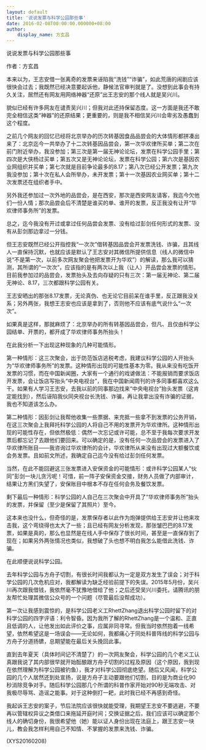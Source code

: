 ```yaml
---
layout: default
title: '说说发票与科学公园那些事'
date: 2016-02-08T00:00:00.000000+08:00
author:
    display_name: 方玄昌
---
```


说说发票与科学公园那些事

作者：方玄昌

本来以为，王志安借一张离奇的发票来诬陷我“洗钱”“诈骗”，如此荒唐的闹剧应该很快会过去；我既然已经决意要起诉他，静候法官审判就是了。没想到此事会有持久关注，居然还有网友用网络神器“还原”出王志安的那个线人就是吴兴川。

貌似已经有许多网友在谴责吴兴川；但我对此还持保留态度。这一方面是我还不敢完全相信这类“神器”的还原结果；更重要的，则是我不相信吴兴川会卑劣及愚蠢到这个程度。

之前几个网友的回忆已经将北京举办的历次转基因食品品尝会的大体情形都拼凑出来了：北京迄今一共举办了十二次转基因品尝会，第一次华欢律所买单；第二次在前门附近举办，我没参加；第三次是第一届无神论论坛，发票在科学公园手里；第四次是大侠杨过买单；第五次又是无神论论坛，发票在科学公园；第六次是基因农业网组织并买单；第七次就是目前争论最多的8.17；第八次已经公开发票；第九次我没参加；第十次在私人会所举办，未开发票；第十一次基因农业网买单；第十二次发票还在组织者手中。

另外我还参加过一次外地的品尝会，是在西安，那次是西安网友请客，我迄今欠他们一份人情；那次品尝会后不清楚是谁买的单、谁开的发票，反正我没有让开“华欢律师事务所”的发票。

总之，迄今我没有开过或拿过任何品尝会发票、没有给过彭剑任何形式的发票、没有从彭剑那边拿过一分钱。

但王志安既然已经公开指控我“一次次”借转基因品尝会开发票洗钱、诈骗，且其线人一直保持沉默，也就应该是默认了王志安对其微信所提供信息（线人的微信中说“不是第一次，以前多次网友聚会他把发票开为华欢”）的解读，那么我可以猜测，其所谓的“一次次”，应该指的是有两次以上我（让人）开品尝会发票的情形。目前我参加过的品尝会，发票抬头及去向存疑的只有三次：第一届无神论、第二届无神论、8.17，三次都跟科学公园有关。

王志安晒出的那张8.17发票，无论真伪、也无论它目前呆在谁手里，反正跟我没关系；另外两张，我想王志安也应该是拿到了，否则他不应该有底气说什么“一次次”。

如果真是这样，那就麻烦了：北京举办的所有转基因品尝会，但凡、且仅由科学公园结单、开票的，都开成了华欢律师事务所抬头！

在此我分析一下出现这种现象的几种可能情形。

第一种情形：这三次聚会，出于防范饭店逃税考虑，我建议科学公园的人开抬头为“华欢律师事务所”的发票。这种情形出现的可能性基本为零。我从来没有吃饭开发票的习惯，而在中国新闻圈，大家有一个通行的戏谑做法：不能报销而要求饭店开发票，会让饭店写抬头“中央电视台”，我在中国新闻周刊的许多同事都喜欢这么干。如果有人学习王志安，去我以前的同事那边找来“中央电视台”抬头发票（这肯定能找到），然后诬陷我伙同央视台长洗钱、诈骗，再让我拿出没有诈骗的证据，我也不知道该怎么办。

第二种情形：因彭剑让我帮他收集一些票据、来充抵一些拿不到发票的公务开销，在这三次聚会上我拜托科学公园的人将自己不用的发票开为华欢律所。这种情形出现的可能性存在，但依然极低：偶然一次忘记或许可能，总不至于我每次要求开发票后都忘记了去跟他们要回来。可以确定的是，没有任何一次品尝会的发票进入了华欢律所账目——我咨询过华欢律所的会计，华欢律所从来没有出现过大额餐饮或会务发票。且如前文所述，我确定自己迄今没有给过彭剑任何发票。

当然，在此不能回避这三张发票进入安保资金的可能情形：或许科学公园某人“伙同”彭剑一块儿贪污呢！可惜，前一阵子安保资金交接，财务人员做了内部审计，结果让方黑们失望了，安保账目中根本不存在任何会务及餐饮发票。

剩下最后一种情形：科学公园的人自己在三次聚会中开具了“华欢律师事务所”抬头的发票，并保留（至少是保留了其照片）至今。

这本来也没什么，但奇怪的是，发票保存者以此作为炮弹提供给王志安并让他来攻击我，这个弯绕得也太大了一些；且已经有网友分析发现，那张皱巴巴的8.17发票，如果是真的，那么也显然是在线人手中保存了很长时间，甚至是一直保存到了现在；如果另外两张情况也类似，我想破了头也想不明白我怎么能借此洗钱、诈骗。

在此顺便说说科学公园。

去年科学公园与方舟子切割，有很长时间我都认为一定是双方发生了误会；对于科学公园的几次危机应对，我都解读为缺乏经验前提下的失误。2015年5月份，吴兴川再次跟我借钱，我依然毫不犹豫地借给了他；之后还受吴兴川委托，请腾讯的朋友帮忙处理其微信公众号的一个问题（尽管最后没帮成功）。

第一次让我感到震惊的，是科学公园老义工RhettZhang退出科学公园时留下的对科学公园的四字评语：利令智昏。因为我所了解的RhettZhang是一个温和、正直且低调的人，让他发出如此评价之事，应属非同寻常。但我当时依然抱着一线希望，依然希望这是一场误会——无论如何，我都痛心于同处科普阵线的科学公园与方舟子分道扬镳，总期望能在最后关头挽回此事。

直到去年夏天（具体时间记不清楚了）的一次网友聚会，科学公园的几个老义工认真跟我说了其内部很早就开始酝酿跟方舟子切割的过程及原因（这个原因，我到现在依然理解为科学公园被钓鱼），我才对科学公园彻底绝望。随后又风闻，科学公园的几个人居然还到处宣扬，说是方舟子主动要跟他们切割，目的是为商业化90秒消除竞争对手。随后科学公园那几个所谓的科普作家开始对90秒无端攻击、对我极尽辱骂、造谣之能事。对于这种倒打一耙，此时我已经不再感到奇怪。

我起诉王志安的案子，节后法院应该很快就能受理，我期望王志安不要逃避，不要再以管辖权异议之类借口来拖延开庭时间；交换证据之后，我们应该可以确定那个线人的确切身份，我很希望他（她）能以证人身份出现在法庭上，跟王志安一块儿，教会我怎样利用自己不知情、不掌握的发票来洗钱、诈骗。

(XYS20160208)

